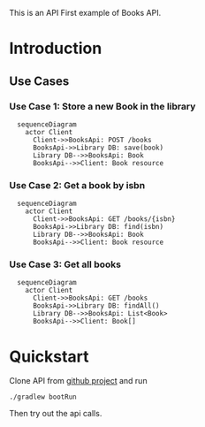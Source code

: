 This is an API First example of Books API.

# Introduction

## Use Cases

### Use Case 1: Store a new Book in the library 
```mermaid
  sequenceDiagram
    actor Client
      Client->>BooksApi: POST /books
      BooksApi->>Library DB: save(book)
      Library DB-->>BooksApi: Book
      BooksApi-->>Client: Book resource
```
### Use Case 2: Get a book by isbn 
```mermaid
  sequenceDiagram
    actor Client
      Client->>BooksApi: GET /books/{isbn}
      BooksApi->>Library DB: find(isbn)
      Library DB-->>BooksApi: Book
      BooksApi-->>Client: Book resource
```
### Use Case 3: Get all books 
```mermaid
  sequenceDiagram
    actor Client
      Client->>BooksApi: GET /books
      BooksApi->>Library DB: findAll()
      Library DB-->>BooksApi: List<Book>
      BooksApi-->>Client: Book[]
```

# Quickstart
Clone API from [github project](https://github.com/enisspahi/code-first-api-example) and run
````
./gradlew bootRun
````
Then try out the api calls.